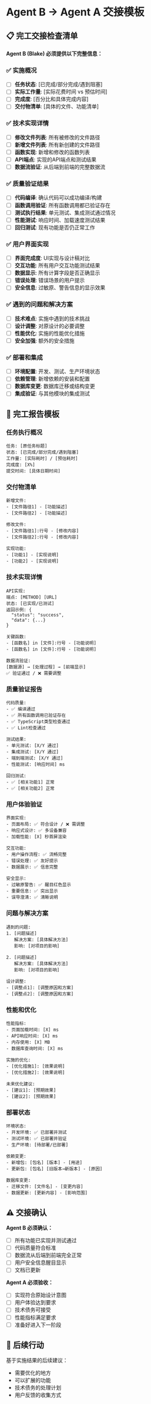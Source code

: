 # Agent B → Agent A 交接模板

## 📋 完工交接检查清单

**Agent B (Blake) 必须提供以下完整信息：**

### ✅ 实施概况
- [ ] **任务状态**: [已完成/部分完成/遇到阻塞]
- [ ] **实际工作量**: [实际花费时间 vs 预估时间]
- [ ] **完成度**: [百分比和具体完成内容]
- [ ] **交付物清单**: [具体的文件、功能清单]

### ✅ 技术实现详情
- [ ] **修改文件列表**: 所有被修改的文件路径
- [ ] **新增文件列表**: 所有新创建的文件路径
- [ ] **函数实现**: 新增和修改的函数列表
- [ ] **API端点**: 实现的API端点和测试结果
- [ ] **数据流验证**: 从后端到前端的完整数据流

### ✅ 质量验证结果
- [ ] **代码编译**: 确认代码可以成功编译/构建
- [ ] **函数调用验证**: 所有函数调用都已验证存在
- [ ] **测试执行结果**: 单元测试、集成测试通过情况
- [ ] **性能测试**: 响应时间、加载速度测试结果
- [ ] **回归测试**: 现有功能是否仍正常工作

### ✅ 用户界面实现
- [ ] **界面完成度**: UI实现与设计稿对比
- [ ] **交互功能**: 所有用户交互功能测试结果
- [ ] **数据显示**: 所有计算字段是否正确显示
- [ ] **错误处理**: 错误场景的用户提示
- [ ] **安全信息**: 过敏原、警告信息的显示效果

### ✅ 遇到的问题和解决方案
- [ ] **技术难点**: 实施中遇到的技术挑战
- [ ] **设计调整**: 对原设计的必要调整
- [ ] **性能优化**: 实施的性能优化措施
- [ ] **安全加强**: 额外的安全措施

### ✅ 部署和集成
- [ ] **环境配置**: 开发、测试、生产环境状态
- [ ] **依赖管理**: 新增依赖的安装和配置
- [ ] **数据库变更**: 数据库迁移或结构变更
- [ ] **集成验证**: 与其他模块的集成测试

## 📝 完工报告模板

### 任务执行概况
```
任务: [原任务标题]
状态: [已完成/部分完成/遇到阻塞]
工作量: [实际耗时] / [预估耗时]
完成度: [X%]
提交时间: [具体日期时间]
```

### 交付物清单
```
新增文件:
- [文件路径1] - [功能描述]
- [文件路径2] - [功能描述]

修改文件:
- [文件路径1]:行号 - [修改内容]
- [文件路径2]:行号 - [修改内容]

实现功能:
- [功能1] - [实现说明]
- [功能2] - [实现说明]
```

### 技术实现详情
```
API实现:
端点: [METHOD] [URL]
状态: [已实现/已测试]
返回示例: {
  "status": "success",
  "data": {...}
}

关键函数:
- [函数名] in [文件]:行号 - [功能说明]
- [函数名] in [文件]:行号 - [功能说明]

数据流验证:
[数据源] → [处理过程] → [前端显示]
✅ 验证通过 / ❌ 需要调整
```

### 质量验证报告
```
代码质量:
- ✅ 编译通过
- ✅ 所有函数调用已验证存在
- ✅ TypeScript类型检查通过
- ✅ Lint检查通过

测试结果:
- 单元测试: [X/Y 通过]
- 集成测试: [X/Y 通过]
- 端到端测试: [X/Y 通过]
- 性能测试: [响应时间] ms

回归测试:
- ✅ [相关功能1] 正常
- ✅ [相关功能2] 正常
```

### 用户体验验证
```
界面实现:
- 页面布局: ✅ 符合设计 / ❌ 需调整
- 响应式设计: ✅ 多设备兼容
- 加载性能: [X] 秒首屏渲染

交互功能:
- 用户操作流程: ✅ 流畅完整
- 错误处理: ✅ 友好提示
- 数据展示: ✅ 信息完整

安全显示:
- 过敏原警告: ✅ 醒目红色显示
- 重要信息: ✅ 突出显示
- 误导澄清: ✅ 清晰说明
```

### 问题与解决方案
```
遇到的问题:
1. [问题描述]
   解决方案: [具体解决方法]
   影响: [对项目的影响]

2. [问题描述]
   解决方案: [具体解决方法]
   影响: [对项目的影响]

设计调整:
- [调整点1]: [调整原因和方案]
- [调整点2]: [调整原因和方案]
```

### 性能和优化
```
性能指标:
- 页面加载时间: [X] ms
- API响应时间: [X] ms
- 内存使用: [X] MB
- 数据库查询时间: [X] ms

实施的优化:
- [优化措施1]: [效果说明]
- [优化措施2]: [效果说明]

未来优化建议:
- [建议1]: [预期效果]
- [建议2]: [预期效果]
```

### 部署状态
```
环境状态:
- 开发环境: ✅ 已部署并测试
- 测试环境: ✅ 已部署并验证
- 生产环境: [待部署/已部署]

依赖变更:
- 新增包: [包名] [版本] - [用途]
- 更新包: [包名] [旧版本→新版本] - [原因]

数据库变更:
- 迁移文件: [文件名] - [变更内容]
- 数据更新: [更新内容] - [影响范围]
```

## ⚠️ 交接确认

**Agent B 必须确认：**
- [ ] 所有功能已实现并测试通过
- [ ] 代码质量符合标准
- [ ] 数据流从后端到前端完全正常
- [ ] 用户安全信息醒目显示
- [ ] 文档已更新

**Agent A 必须验收：**
- [ ] 实现符合原始设计意图
- [ ] 用户体验达到要求
- [ ] 技术债务可接受
- [ ] 性能指标满足要求
- [ ] 准备好进入下一阶段

## 🔄 后续行动

基于实施结果的后续建议：
- 需要优化的地方
- 可以扩展的功能
- 技术债务的处理计划
- 用户反馈的收集方式